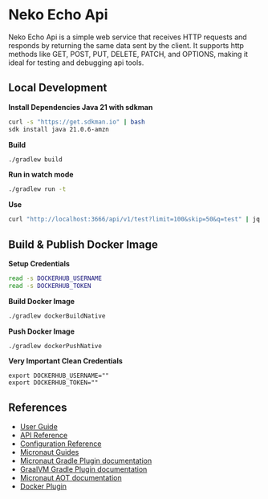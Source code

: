# Neko Echo Api

Neko Echo Api is a simple web service that receives HTTP requests and responds by returning the same data sent by the client.
It supports http methods like GET, POST, PUT, DELETE, PATCH, and OPTIONS, making it ideal for testing and debugging api tools.

## Local Development

**Install Dependencies Java 21 with sdkman**

```sh
curl -s "https://get.sdkman.io" | bash
sdk install java 21.0.6-amzn
```

**Build**

```sh
./gradlew build 
```

**Run in watch mode**

```sh
./gradlew run -t 
```

**Use**
```sh
curl "http://localhost:3666/api/v1/test?limit=100&skip=50&q=test" | jq
```

## Build & Publish Docker Image

**Setup Credentials**

```sh
read -s DOCKERHUB_USERNAME
read -s DOCKERHUB_TOKEN
```

**Build Docker Image**

```sh
./gradlew dockerBuildNative
```

**Push Docker Image**

```sh
./gradlew dockerPushNative
```

**Very Important Clean Credentials**

```she
export DOCKERHUB_USERNAME=""
export DOCKERHUB_TOKEN=""
```

## References

- [User Guide](https://docs.micronaut.io/4.7.6/guide/index.html)
- [API Reference](https://docs.micronaut.io/4.7.6/api/index.html)
- [Configuration Reference](https://docs.micronaut.io/4.7.6/guide/configurationreference.html)
- [Micronaut Guides](https://guides.micronaut.io/index.html)
- [Micronaut Gradle Plugin documentation](https://micronaut-projects.github.io/micronaut-gradle-plugin/latest/)
- [GraalVM Gradle Plugin documentation](https://graalvm.github.io/native-build-tools/latest/gradle-plugin.html)
- [Micronaut AOT documentation](https://micronaut-projects.github.io/micronaut-aot/latest/guide/)
- [Docker Plugin](https://guides.micronaut.io/latest/micronaut-push-to-oracle-cloud-container-registry-gradle-java.html)
